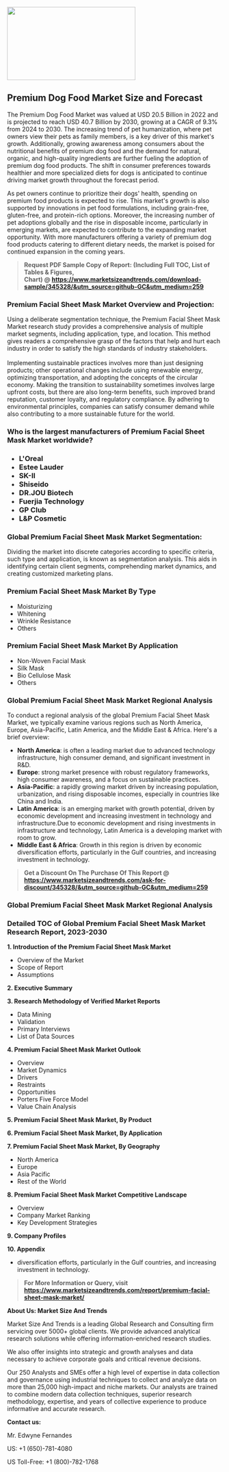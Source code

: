 <p><img class="alignnone size-medium wp-image-20088" src="https://ffe5etoiles.com/wp-content/uploads/2024/12/MST1-300x171.png" alt="" width="300" height="171" /></p><h2>Premium Dog Food Market Size and Forecast</h2><p>The Premium Dog Food Market was valued at USD 20.5 Billion in 2022 and is projected to reach USD 40.7 Billion by 2030, growing at a CAGR of 9.3% from 2024 to 2030. The increasing trend of pet humanization, where pet owners view their pets as family members, is a key driver of this market's growth. Additionally, growing awareness among consumers about the nutritional benefits of premium dog food and the demand for natural, organic, and high-quality ingredients are further fueling the adoption of premium dog food products. The shift in consumer preferences towards healthier and more specialized diets for dogs is anticipated to continue driving market growth throughout the forecast period.</p><p>As pet owners continue to prioritize their dogs' health, spending on premium food products is expected to rise. This market's growth is also supported by innovations in pet food formulations, including grain-free, gluten-free, and protein-rich options. Moreover, the increasing number of pet adoptions globally and the rise in disposable income, particularly in emerging markets, are expected to contribute to the expanding market opportunity. With more manufacturers offering a variety of premium dog food products catering to different dietary needs, the market is poised for continued expansion in the coming years.</p></p><blockquote id="" class=""><strong>Request PDF Sample Copy of Report: (Including Full TOC, List of Tables &amp; Figures, Chart)&nbsp;@&nbsp;<strong><a href="https://www.marketsizeandtrends.com/download-sample/345328/&utm_source=github-GC&utm_medium=259" target="_blank">https://www.marketsizeandtrends.com/download-sample/345328/&utm_source=github-GC&utm_medium=259</a></strong></strong></blockquote><h3 id="" class="">Premium Facial Sheet Mask Market&nbsp;Overview and Projection:</h3><p id="" class="">Using a deliberate segmentation technique, the Premium Facial Sheet Mask Market research study provides a comprehensive analysis of multiple market segments, including application, type, and location. This method gives readers a comprehensive grasp of the factors that help and hurt each industry in order to satisfy the high standards of industry stakeholders. <br /> <br />Implementing sustainable practices involves more than just designing products; other operational changes include using renewable energy, optimizing transportation, and adopting the concepts of the circular economy. Making the transition to sustainability sometimes involves large upfront costs, but there are also long-term benefits, such improved brand reputation, customer loyalty, and regulatory compliance. By adhering to environmental principles, companies can satisfy consumer demand while also contributing to a more sustainable future for the world.</p><h3 id="" class="">Who is the largest manufacturers of&nbsp;Premium Facial Sheet Mask Market worldwide?</h3><h3 class=""><p><ul><li>L'Oreal </li><li> Estee Lauder </li><li> SK-II </li><li> Shiseido </li><li> DR.JOU Biotech </li><li> Fuerjia Technology </li><li> GP Club </li><li> L&P Cosmetic</li></ul></p></h3><h3 id="" class="">Global&nbsp;Premium Facial Sheet Mask Market Segmentation:</h3><p id="" class="">Dividing the market into discrete categories according to specific criteria, such type and application, is known as segmentation analysis. This aids in identifying certain client segments, comprehending market dynamics, and creating customized marketing plans.</p><h3 id="" class="">Premium Facial Sheet Mask Market&nbsp;By Type</h3><p><p><ul><li>Moisturizing</li><li> Whitening</li><li> Wrinkle Resistance</li><li> Others</p></li></ul></p></p><h3 id="" class="">Premium Facial Sheet Mask Market&nbsp;By Application</h3><p class=""><p><ul><li>Non-Woven Facial Mask</li><li> Silk Mask</li><li> Bio Cellulose Mask</li><li> Others</li></ul></p></p><h3 id="" class="">Global Premium Facial Sheet Mask Market Regional Analysis</h3><p id="" class="">To conduct a regional analysis of the global Premium Facial Sheet Mask Market, we typically examine various regions such as North America, Europe, Asia-Pacific, Latin America, and the Middle East &amp; Africa. Here's a brief overview:</p><ul><li><strong>North America</strong>: is often a leading market due to advanced technology infrastructure, high consumer demand, and significant investment in R&amp;D.</li><li><strong>Europe</strong>: strong market presence with robust regulatory frameworks, high consumer awareness, and a focus on sustainable practices.</li><li><strong>Asia-Pacific</strong>: a rapidly growing market driven by increasing population, urbanization, and rising disposable incomes, especially in countries like China and India.</li><li><strong>Latin America</strong>: is an emerging market with growth potential, driven by economic development and increasing investment in technology and infrastructure.Due to economic development and rising investments in infrastructure and technology, Latin America is a developing market with room to grow.</li><li><strong>Middle East &amp; Africa</strong>: Growth in this region is driven by economic diversification efforts, particularly in the Gulf countries, and increasing investment in technology.</li></ul><blockquote id="" class=""><strong>Get a Discount On The Purchase Of This Report @ <strong><a href="https://www.marketsizeandtrends.com/ask-for-discount/345328/&utm_source=github-GC&utm_medium=259" target="_blank">https://www.marketsizeandtrends.com/ask-for-discount/345328/&utm_source=github-GC&utm_medium=259</a></strong></strong></blockquote><h3 id="" class="">Global Premium Facial Sheet Mask Market Regional Analysis</h3><h3 id="" class="">Detailed TOC of Global Premium Facial Sheet Mask Market Research Report, 2023-2030</h3><p id="" class=""><strong>1. Introduction of the Premium Facial Sheet Mask Market</strong></p><ul><li>Overview of the Market</li><li>Scope of Report</li><li>Assumptions</li></ul><p id="" class=""><strong>2. Executive Summary</strong></p><p id="" class=""><strong>3. Research Methodology of Verified Market Reports</strong></p><ul><li>Data Mining</li><li>Validation</li><li>Primary Interviews</li><li>List of Data Sources</li></ul><p id="" class=""><strong>4. Premium Facial Sheet Mask Market Outlook</strong></p><ul><li>Overview</li><li>Market Dynamics</li><li>Drivers</li><li>Restraints</li><li>Opportunities</li><li>Porters Five Force Model</li><li>Value Chain Analysis</li></ul><p id="" class=""><strong>5. Premium Facial Sheet Mask Market, By Product</strong></p><p id="" class=""><strong>6. Premium Facial Sheet Mask Market, By Application</strong></p><p id="" class=""><strong>7. Premium Facial Sheet Mask Market, By Geography</strong></p><ul><li>North America</li><li>Europe</li><li>Asia Pacific</li><li>Rest of the World</li></ul><p id="" class=""><strong>8. Premium Facial Sheet Mask Market Competitive Landscape</strong></p><ul><li>Overview</li><li>Company Market Ranking</li><li>Key Development Strategies</li></ul><p id="" class=""><strong>9. Company Profiles</strong></p><p id="" class=""><strong>10. Appendix</strong></p><ul><li>diversification efforts, particularly in the Gulf countries, and increasing investment in technology.</li></ul><blockquote id="" class=""><strong>For More Information or Query, visit <strong><strong><a href="https://www.marketsizeandtrends.com/report/premium-facial-sheet-mask-market/" target="_blank">https://www.marketsizeandtrends.com/report/premium-facial-sheet-mask-market/</a></strong></strong></strong></blockquote><p id="" class=""><strong>About Us: Market Size And Trends</strong></p><p id="" class="">Market Size And Trends is a leading Global Research and Consulting firm servicing over 5000+ global clients. We provide advanced analytical research solutions while offering information-enriched research studies.</p><p id="" class="">We also offer insights into strategic and growth analyses and data necessary to achieve corporate goals and critical revenue decisions.</p><p id="" class="">Our 250 Analysts and SMEs offer a high level of expertise in data collection and governance using industrial techniques to collect and analyze data on more than 25,000 high-impact and niche markets. Our analysts are trained to combine modern data collection techniques, superior research methodology, expertise, and years of collective experience to produce informative and accurate research.</p><p id="" class=""><strong>Contact us:</strong></p><p id="" class="">Mr. Edwyne Fernandes</p><p id="" class="">US: +1 (650)-781-4080</p><p id="" class="">US Toll-Free: +1 (800)-782-1768</p>

